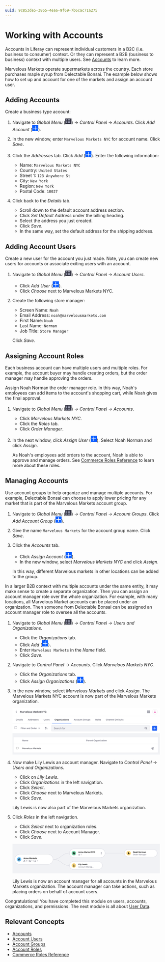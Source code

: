```yaml
---
uuid: 9c853de5-3865-4ea6-9f69-7b6cac71a275
---
```

# Working with Accounts

Accounts in Liferay can represent individual customers in a B2C (i.e. business to consumer) context. Or they can represent a B2B (business to business) context with multiple users. See [Accounts](https://learn.liferay.com/dxp/latest/en/users-and-permissions/accounts.html) to learn more. 

Marvelous Markets operate supermarkets across the country. Each store purchases maple syrup from Delectable Bonsai. The example below shows how to set up and account for one of the markets and assign an account user.

## Adding Accounts

Create a business type account:

1. Navigate to _Global Menu_ (![Global Menu](../../images/icon-applications-menu.png)) &rarr; _Control Panel_ &rarr; _Accounts_. Click _Add Account_ (![Add icon](../../images/icon-add.png)).

1. In the new window, enter `Marvelous Markets NYC` for account name. Click _Save_.

1. Click the _Addresses_ tab. Click _Add_ (![Add icon](../../images/icon-add.png)). Enter the following information:

   * Name: `Marvelous Markets NYC`
   * Country: `United States`
   * Street 1: `123 Anywhere St`
   * City: `New York`
   * Region: `New York`
   * Postal Code: `10027`

1. Click back to the _Details_ tab. 

   - Scroll down to the default account address section. 
   - Click _Set Default Address_ under the billing heading. 
   - Select the address you just created. 
   - Click _Save_. 
   - In the same way, set the default address for the shipping address.

## Adding Account Users

Create a new user for the account you just made. Note, you can create new users for accounts or associate exiting users with  an account.

1. Navigate to _Global Menu_ (![Global Menu](../../images/icon-applications-menu.png)) &rarr; _Control Panel_ &rarr; _Account Users_. 

   - Click _Add User_ (![Add icon](../../images/icon-add.png)). 
   - Click _Choose_ next to Marvelous Markets NYC.

1. Create the following store manager:

   * Screen Name: `Noah`
   * Email Address: `noah@marvelousmarkets.com`
   * First Name: `Noah`
   * Last Name: `Norman`
   * Job Title: `Store Manager`

   Click _Save_. 

## Assigning Account Roles

Each business account can have multiple users and multiple roles. For example, the account buyer may handle creating orders, but the order manager may handle approving the orders. 

Assign Noah Norman the order manager role. In this way, Noah's employees can add items to the account's shopping cart, while Noah gives the final approval.

1. Navigate to _Global Menu_ (![Global Menu](../../images/icon-applications-menu.png)) &rarr; _Control Panel_ &rarr; _Accounts_. 

   - Click _Marvelous Markets NYC_. 
   - Click the _Roles_ tab. 
   - Click _Order Manager_.

2. In the next window, click _Assign User_ (![Add icon](../../images/icon-add.png)). Select Noah Norman and click _Assign_.

   As Noah's employees add orders to the account, Noah is able to approve and manage orders. See [Commerce Roles Reference](https://learn.liferay.com/commerce/latest/en/users-and-accounts/roles-and-permissions/commerce-roles-reference.html) to learn more about these roles.

## Managing Accounts

Use account groups to help organize and manage multiple accounts. For example, Delectable Bonsai can choose to apply lower pricing for any market that is part of the Marvelous Markets account group.

1. Navigate to _Global Menu_ (![Global Menu](../../images/icon-applications-menu.png)) &rarr; _Control Panel_ &rarr; _Account Groups_. Click _Add Account Group_ (![Add icon](../../images/icon-add.png)). 

2. Give the name `Marvelous Markets` for the account group name. Click _Save_.

3. Click the _Accounts_ tab. 

   - Click _Assign Account_ (![Add icon](../../images/icon-add.png)). 
   - In the new window, select _Marvelous Markets NYC_ and click _Assign_. 

   In this way, different Marvelous markets in other locations can be added to the group.

In a larger B2B context with multiple accounts under the same entity, it may make sense to create a separate organization. Then you can assign an account manager role over the whole organization. For example, with many locations, all Marvelous Market accounts can be placed under an organization. Then someone from Delectable Bonsai can be assigned an account manager role to oversee all the accounts.

1. Navigate to _Global Menu_ (![Global Menu](../../images/icon-applications-menu.png)) &rarr; _Control Panel_ &rarr; _Users and Organizations_. 

   * Click the _Organizations_ tab. 
   * Click _Add_ (![Add icon](../../images/icon-add.png)). 
   * Enter `Marvelous Markets` in the _Name_ field. 
   * Click _Save_.

1. Navigate to _Control Panel_ &rarr; _Accounts_. Click _Marvelous Markets NYC_. 

   * Click the _Organizations_ tab. 
   * Click _Assign Organizations_ (![Add icon](../../images/icon-add.png)). 

1. In the new window, select _Marvelous Markets_ and click _Assign_. The Marvelous Markets NYC account is now part of the Marvelous Markets organization.

   ![Marvelous Markets NYC is now part of the Marvelous Markets organization.](./working-with-accounts/images/01.png)

1. Now make Lily Lewis an account manager. Navigate to _Control Panel_ &rarr; _Users and Organizations_. 

   * Click on _Lily Lewis_. 
   * Click _Organizations_ in the left navigation. 
   * Click _Select_. 
   * Click _Choose_ next to Marvelous Markets. 
   * Click _Save_. 

   Lily Lewis is now also part of the Marvelous Markets organization.

5. Click _Roles_ in the left navigation. 

   * Click _Select_ next to organization roles. 
   * Click _Choose_ next to Account Manager. 
   * Click _Save_. 

   ![Lily Lewis is now an account manager for Marvelous Markets.](./working-with-accounts/images/02.png)

   Lily Lewis is now an account manager for all accounts in the Marvelous Markets organization. The account manager can take actions, such as placing orders on behalf of account users. 

Congratulations! You have completed this module on users, accounts, organizations, and permissions. The next module is all about [User Data]().

## Relevant Concepts
- [Accounts](https://learn.liferay.com/dxp/latest/en/users-and-permissions/accounts.html)
- [Account Users](https://learn.liferay.com/dxp/latest/en/users-and-permissions/accounts/account-users.html)
- [Account Groups](https://learn.liferay.com/dxp/latest/en/users-and-permissions/accounts/account-groups.html)
- [Account Roles](https://learn.liferay.com/dxp/latest/en/users-and-permissions/accounts/account-roles.html)
- [Commerce Roles Reference](https://learn.liferay.com/commerce/latest/en/users-and-accounts/roles-and-permissions/commerce-roles-reference.html)
